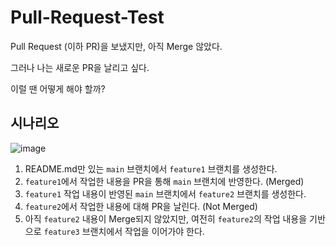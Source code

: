 # Pull-Request-Test

Pull Request (이하 PR)을 보냈지만, 아직 Merge 않았다.

그러나 나는 새로운 PR을 날리고 싶다.

이럴 땐 어떻게 해야 할까?

## 시나리오

![image](https://user-images.githubusercontent.com/62174395/269602209-c239e210-9294-49c9-84d2-395b671e9a4b.png)

1. README.md만 있는 `main` 브랜치에서 `feature1` 브랜치를 생성한다.
2. `feature1`에서 작업한 내용을 PR을 통해 `main` 브랜치에 반영한다. (Merged)
3. `feature1` 작업 내용이 반영된 `main` 브랜치에서 `feature2` 브랜치를 생성한다.
4. `feature2`에서 작업한 내용에 대해 PR을 날린다. (Not Merged)
5. 아직 `feature2` 내용이 Merge되지 않았지만, 여전히 `feature2`의 작업 내용을 기반으로 `feature3` 브랜치에서 작업을 이어가야 한다.